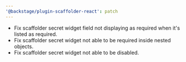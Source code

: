 ```yaml
---
'@backstage/plugin-scaffolder-react': patch
---
```


- Fix scaffolder secret widget field not displaying as required when it's listed as required.
- Fix scaffolder secret widget not able to be required inside nested objects.
- Fix scaffolder secret widget not able to be disabled.
